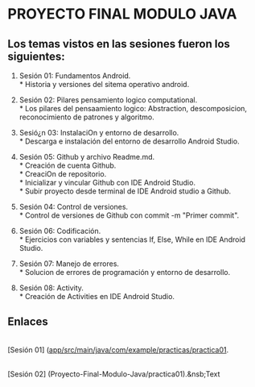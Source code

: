 # PROYECTO FINAL MODULO JAVA 

## Los temas vistos en las sesiones fueron los siguientes: 

1. Sesión 01: Fundamentos Android.
<br> * Historia y versiones del sitema operativo android.
        
3. Sesión 02: Pilares pensamiento logico computational.
<br>* Los pilares del pensaamiento logico: Abstraction, descomposicion, reconocimiento de patrones y algoritmo.

4. Sesió¿n 03: InstalaciOn y entorno de desarrollo.
<br>* Descarga e instalación del entorno de desarrollo Android Studio.

5. Sesión 05: Github y archivo Readme.md.
<br>* Creación de cuenta Github.
<br>* CreaciOn de repositorio.
<br>* Inicializar y vincular Github con IDE Android Studio.
<br>* Subir proyecto desde terminal de IDE Android studio a Github.

6. Sesión 04: Control de versiones.
<br>* Control de versiones de Github con commit -m "Primer commit". 

7. Sesión 06: Codificación.
<br>* Ejercicios con variables y sentencias If, Else, While en IDE Android Studio.

8. Sesión 07: Manejo de errores.
<br>* Solucion de errores de programación y entorno de desarrollo.
   
9. Sesión 08: Activity.
<br>* Creación de Activities en IDE Android Studio.


## Enlaces 
<br> [Sesión 01] ([app/src/main/java/com/example/practicas/practica01](https://github.com/Elhiu2308/Proyecto-Final-Modulo-Java/blob/f5324ac40b3221433e74dfb8d75be9b52f27c43c/app/src/main/java/com/example/practicas/practica01.kt).

<br> [Sesión 02] (Proyecto-Final-Modulo-Java/practica01).&nsb;Text


